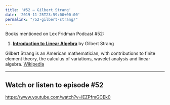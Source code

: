 ```yaml
---
title: '#52 – Gilbert Strang'
date: '2019-11-25T23:59:00+00:00'
permalink: "/52-gilbert-strang/"
---
```


Books mentioned on Lex Fridman Podcast #52:

1. <b><a href="https://amzn.to/3GB88Df" target="_blank" rel="sponsored noopener noreferrer">Introduction to Linear Algebra</a></b> by Gilbert Strang

<!--more-->

Gilbert Strang is an American mathematician, with contributions to finite element theory, the calculus of variations, wavelet analysis and linear algebra. <a href="https://en.wikipedia.org/wiki/Gilbert_Strang" target="_blank">Wikipedia</a>

- - - - - -

## Watch or listen to episode #52

<https://www.youtube.com/watch?v=lEZPfmGCEk0>